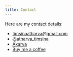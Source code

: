 ```yaml
---
title: Contact
---
```


Here are my contact details:

- [<i class="fa fa-envelope"></i>   timsinaatharva@gmail.com](https://mail.google.com/mail/?view=cm&fs=1&to=timsinaatharva@gmail.com)
- [<i class="fa fa-instagram"></i>   \@atharva_timsina](https://www.instagram.com/atharva_timsina/)
- [<i class="fa fa-github"></i>  Axarva](https://github.com/Axarva)
- [<i class="fa fa-coffee"></i>  Buy me a coffee](https://ko-fi.com/axarva0327)
